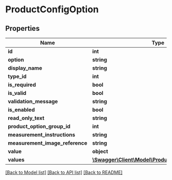 # ProductConfigOption

## Properties
Name | Type | Description | Notes
------------ | ------------- | ------------- | -------------
**id** | **int** |  | [optional] 
**option** | **string** |  | [optional] 
**display_name** | **string** |  | [optional] 
**type_id** | **int** |  | [optional] 
**is_required** | **bool** |  | [optional] 
**is_valid** | **bool** |  | [optional] 
**validation_message** | **string** |  | [optional] 
**is_enabled** | **bool** |  | [optional] 
**read_only_text** | **string** |  | [optional] 
**product_option_group_id** | **int** |  | [optional] 
**measurement_instructions** | **string** |  | [optional] 
**measurement_image_reference** | **string** |  | [optional] 
**value** | **object** |  | [optional] 
**values** | [**\Swagger\Client\Model\ProductConfigOptionValue[]**](ProductConfigOptionValue.md) |  | [optional] 

[[Back to Model list]](../README.md#documentation-for-models) [[Back to API list]](../README.md#documentation-for-api-endpoints) [[Back to README]](../README.md)


